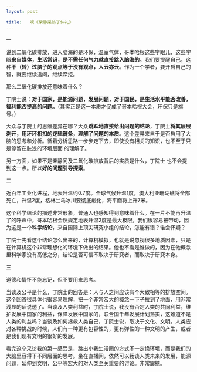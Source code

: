 ```yaml
---
layout: post

title:   观《柴静采访丁仲礼》
---
```

一

说到二氧化碳排放，进入脑海的是环保，温室气体，哥本哈根这些字眼儿，这些字眼**来自媒体，生活常识，是不需任何气力就直接跳入脑海的**。我们要提醒自己，这种**不（转）过脑子的观点等于没有观点，人云亦云**。作为一个学者，要开启自己的智，就要继续追问，继续深挖。

那么二氧化碳排放还意味着什么？

丁院士说：**对于国家，是能源问题，发展问题，对于国民，是生活水平能否改善，福利能否提高的问题。**（其实正是这一本质才促成了哥本哈根大会，环保只是旗号。）

大众与丁院士的思维差异在哪？大众**跳跃地直接给出问题的结论**，丁院士**将其层层剥开，用环环相扣的逻辑链条，理解了问题的本质**。这个差异来自于是否启用了大脑的思考和分析。循着分析思路一步步走下去，即使没有相关的知识，也不至于只是停留在肤浅的环境层面	的理解了。

另一方面，如果不是柴静问及二氧化碳排放背后的实质是什么，丁院士	也不会提到这一点。所以**好的问题引导探索**。

二 

近百年工业化进程，地表升温约0.7度。全球气候升温1度，澳大利亚珊瑚礁将全部死亡，升温2度，格林兰岛冰川要彻底融化，海平面将上升7米。
	
这个科学结论的描述非常形象，普通人也感知得到意味着什么。在一片不能再升温了的呼声中，哥本哈根会议规定地表升温2度是最大极限。我们很容易被带动，因为这是一个**科学结论**，来自国际上顶尖研究小组的结论，怎能有错？谁会怀疑？
	
丁院士先看这个结论怎么出来的，计算机模拟，也就是说忽视很多地质因素，只是在计算机这个非常理想化的环境下做出的结果。他也不看是谁做的，因为在他概念里科学家没有高低之分，结论是否可信不取决于研究者，而取决于研究本身。
	
	
 三
 
道德和情怀不能忘记，但不要用来思考。
	
当谈及公平是什么，丁院士的回答是：人与人之间应该有个大致相等的排放空间。这个回答很具体也很容易理解，把一个非常宏大的概念一下子拉到了地面，用非常浅显的话说透了。当谈及人类利益时，丁院士说，我没有否定人类的共同利益，维护发展中国家的利益，保障发展中国家的，联合国千年发展计划落实，这难道不是人类的利益吗？当谈及如何拯救人类自己，丁院士说，取决于文化、文明。人类应对各种挑战的时候，人们有一种更有包容性的，更有弹性的一种文明的产生，或者是我们现有文明的很好的发展。 



看完这个采访我的第一感受是，跳出小我生活圈的方式不一定换环境，而是我们的大脑里容得下不同层面的思考。坐在直播间，依然可以畅谈人类未来的发展，能源问题，延伸到文明，公平等宏大的对人类至关重要的讨论。非常震撼。
